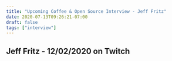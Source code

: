 ```yaml
---
title: "Upcoming Coffee & Open Source Interview - Jeff Fritz"
date: 2020-07-13T09:26:21-07:00
draft: false
tags: ["interview"]
---
```


## Jeff Fritz - 12/02/2020 on Twitch

<br /><br /><br /><br />
<br /><br /><br /><br /><br /><br /><br /><br />